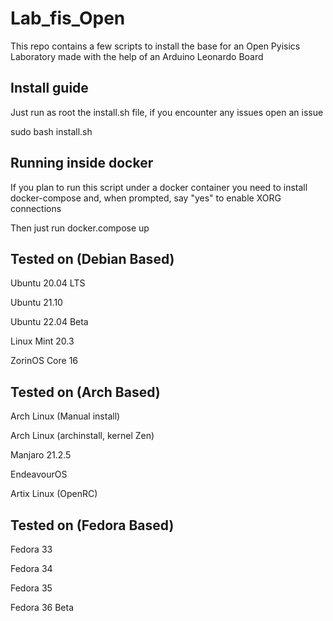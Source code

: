 # Lab_fis_Open
This repo contains a few scripts to install the base for an Open Pyisics Laboratory made with the help of an Arduino Leonardo Board


## Install guide
Just run as root the install.sh file, if you encounter any issues open an issue

sudo bash install.sh
## Running inside docker
If you plan to run this script under a docker container you need to install docker-compose and, when prompted, say "yes" to enable XORG connections

Then just run docker.compose up

## Tested on (Debian Based)

Ubuntu 20.04 LTS

Ubuntu 21.10

Ubuntu 22.04 Beta

Linux Mint 20.3

ZorinOS Core 16

## Tested on (Arch Based)

Arch Linux (Manual install)

Arch Linux (archinstall, kernel Zen)

Manjaro 21.2.5

EndeavourOS

Artix Linux (OpenRC)

## Tested on (Fedora Based)

Fedora 33

Fedora 34

Fedora 35

Fedora 36 Beta
